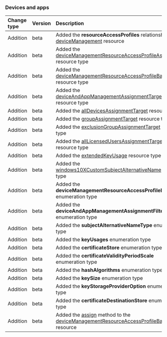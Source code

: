 ### Devices and apps

| **Change type** | **Version** | **Description** |
|:---|:---|:---|
|Addition|beta|Added the **resourceAccessProfiles** relationship to [deviceManagement](https://docs.microsoft.com/en-us/graph/api/resources/intune-deviceManagement?view=graph-rest-beta) resource|
|Addition|beta|Added the [deviceManagementResourceAccessProfileAssignment](https://docs.microsoft.com/en-us/graph/api/resources/intune-deviceManagementResourceAccessProfileAssignment?view=graph-rest-beta) resource type|
|Addition|beta|Added the [deviceManagementResourceAccessProfileBase](https://docs.microsoft.com/en-us/graph/api/resources/intune-deviceManagementResourceAccessProfileBase?view=graph-rest-beta) resource type|
|Addition|beta|Added the [deviceAndAppManagementAssignmentTarget](https://docs.microsoft.com/en-us/graph/api/resources/intune-deviceAndAppManagementAssignmentTarget?view=graph-rest-beta) resource type|
|Addition|beta|Added the [allDevicesAssignmentTarget](https://docs.microsoft.com/en-us/graph/api/resources/intune-allDevicesAssignmentTarget?view=graph-rest-beta) resource type|
|Addition|beta|Added the [groupAssignmentTarget](https://docs.microsoft.com/en-us/graph/api/resources/intune-groupAssignmentTarget?view=graph-rest-beta) resource type|
|Addition|beta|Added the [exclusionGroupAssignmentTarget](https://docs.microsoft.com/en-us/graph/api/resources/intune-exclusionGroupAssignmentTarget?view=graph-rest-beta) resource type|
|Addition|beta|Added the [allLicensedUsersAssignmentTarget](https://docs.microsoft.com/en-us/graph/api/resources/intune-allLicensedUsersAssignmentTarget?view=graph-rest-beta) resource type|
|Addition|beta|Added the [extendedKeyUsage](https://docs.microsoft.com/en-us/graph/api/resources/intune-extendedKeyUsage?view=graph-rest-beta) resource type|
|Addition|beta|Added the [windows10XCustomSubjectAlternativeName](https://docs.microsoft.com/en-us/graph/api/resources/intune-windows10XCustomSubjectAlternativeName?view=graph-rest-beta) resource type|
|Addition|beta|Added the **deviceManagementResourceAccessProfileIntent** enumeration type|
|Addition|beta|Added the **deviceAndAppManagementAssignmentFilterType** enumeration type|
|Addition|beta|Added the **subjectAlternativeNameType** enumeration type|
|Addition|beta|Added the **keyUsages** enumeration type|
|Addition|beta|Added the **certificateStore** enumeration type|
|Addition|beta|Added the **certificateValidityPeriodScale** enumeration type|
|Addition|beta|Added the **hashAlgorithms** enumeration type|
|Addition|beta|Added the **keySize** enumeration type|
|Addition|beta|Added the **keyStorageProviderOption** enumeration type|
|Addition|beta|Added the **certificateDestinationStore** enumeration type|
|Addition|beta|Added the [assign](https://docs.microsoft.com/en-us/graph/api/intune-deviceManagementResourceAccessProfileBase-assign?view=graph-rest-beta) method to the [deviceManagementResourceAccessProfileBase](https://docs.microsoft.com/en-us/graph/api/resources/intune-deviceManagementResourceAccessProfileBase?view=graph-rest-beta) resource|
